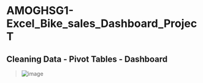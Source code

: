 # AMOGHSG1-Excel_Bike_sales_Dashboard_ProjecT
Cleaning Data - Pivot Tables - Dashboard
--
> ![image]([https://github.com/user-attachments/assets/2cb65881-d477-4a75-919a-54dca8b20480](https://github.com/AMOGHSG1/Excel_Bike_sales_Dashboard_Project/blob/main/Screenshot%202025-07-23%20195238.png))

